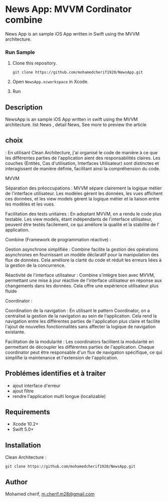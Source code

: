 # News App: MVVM Cordinator combine

News App is an sample iOS App written in Swift using the MVVM architecture.  



### Run Sample 
1. Clone this repository.
    ```
    git clone https://github.com/mohamedcherif1920/NewsApp.git
    ```

2. Open `NewsApp.xcworkspace` in Xcode. 

3. Run

## Description

NewsApp is an sample iOS App written in swift using the MVVM architecture. list News , detail News, See more to preview the article  
## choix
: En utilisant Clean Architecture, 
j'ai organisé le code de manière à ce que les différentes parties de l'application aient des responsabilités claires. 
Les couches (Entités, Cas d'utilisation, Interfaces Utilisateur) sont distinctes et interagissent de manière définie, facilitant ainsi la compréhension du code.

MVVM 

Séparation des préoccupations :
MVVM sépare clairement la logique métier de l'interface utilisateur. Les modèles gèrent les données, les vues affichent ces données, et les view models gèrent la logique métier et la liaison entre les modèles et les vues.

Facilitation des tests unitaires : 
En adoptant MVVM, on a rendu le code plus testable. Les view models, étant indépendants de l'interface utilisateur, peuvent être testés facilement, ce qui améliore la qualité et la stabilité de l' application.

Combine (Framework de programmation réactive) :

Gestion asynchrone simplifiée : Combine facilite la gestion des opérations asynchrones en fournissant un modèle déclaratif pour la manipulation des flux de données.
Cela améliore la clarté du code et réduit les erreurs liées à la gestion de la concurrence.

Réactivité de l'interface utilisateur : Combine s'intègre bien avec MVVM, permettant une mise à jour réactive de l'interface utilisateur en réponse aux changements dans les données. 
Cela offre une expérience utilisateur plus fluide

Coordinator :

Coordination de la navigation : En utilisant le pattern Coordinator, on a  centralisé la gestion de la navigation au sein de l'application.
Cela rend la navigation entre les différentes parties de l'application plus claire et facilite l'ajout de nouvelles fonctionnalités sans affecter la logique de navigation existante.

Facilitation de la modularité : Les coordinators facilitent la modularité en permettant de découpler les différentes parties de l'application.
Chaque coordinator peut être responsable d'un flux de navigation spécifique, ce qui simplifie la maintenance et l'extension de l'application.

## Problémes identifies et à traiter 
- ajout interface d'erreur
- ajout filtre 
- rendre l'application multi longue (localizable)
  

## Requirements

- Xcode 10.2+
- Swift 5.0+

## Installation
Clean Architecture :

```
git clone https://github.com/mohamedcherif1920/NewsApp.git
```




## Author

Mohamed cherif, m.cherif.m28@gmail.com

